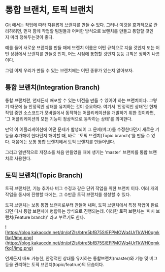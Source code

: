 # 통합 브랜치, 토픽 브랜치

Git 에서는 작업에 따라 자유롭게 브랜치를 만들 수 있다. 그러나 이것을 효과적으로 관리하려면, 먼저 함께 작업할 팀원들과 어떠한 방식으로 브랜치를 만들고 통합할 것인지 미리 정해두는것이 좋다.

예를 들어 새로운 브랜치를 만들 때에 브랜치 이름은 어떤 규칙으로 지을 것인지 또는 어떤 상황에서 브랜치를 만들것 인지, 어느 시점에 통합할 것인지 등등 규칙은 정하기 나름이다.

그럼 이제 우리가 만들 수 있는 브랜치에는 어떤 종류가 있는지 알아보자.

## 통합 브랜치(Integration Branch)

통합 브랜치란, 언제든지 배포할 수 있는 버전을 만들 수 있어야 하는 브랜치이다. 그렇기 때문에 늘 안정적인 상태를 유지하는 것이 중요하다. 여기서 '안정적인 상태'란 현재 작업 중인 소스코드가 모바일에서 동작하는 어플리케이션을 개발하기 위한 것이라면, '그 어플리케이션의 모든 기능이 정상적으로 동작하는 상태'를 의미한다.

만약 이 어플리케이션에 어떤 문제가 발생되어 그 문제(버그)를 수정한다던지 새로운 기능을 추가해야 한다던지 해야할 때, 바로  '토픽 브랜치(Topic branch)'를 만들 수 있다. 처음에는 보통 통합 브랜치에서 토픽 브랜치를 만들어낸다.

그리고 일반적으로 저장소를 처음 만들었을 때에 생기는 'master' 브랜치를 통합 브랜치로 사용한다.

## 토픽 브랜치(Topic Branch)

토픽 브랜치란, 기능 추가나 버그 수정과 같은 단위 작업을 위한 브랜치 이다. 여러 개의 작업을 동시에 진행할 때에는, 그 수만큼 토픽 브랜치를 생성할 수 있다.

토픽 브랜치는 보통 통합 브랜치로부터 만들어 내며, 토픽 브랜치에서 특정 작업이 완료되면 다시 통합 브랜치에 병합하는 방식으로 진행되는데. 이러한 토픽 브랜치는 '피처 브랜치(Feature branch)' 라고 부르기도 한다.

![https://blog.kakaocdn.net/dn/pfZIs/btre5bfB75S/EFPMOWq4UrTkWH0qmkfkq1/img.png](https://blog.kakaocdn.net/dn/pfZIs/btre5bfB75S/EFPMOWq4UrTkWH0qmkfkq1/img.png)

언제든지 배포 가능한, 안정적인 상태를 유지하는 통합브랜치(master)와 기능 및 버그 등을 관리하는 토픽 브랜치(topic/featrue)의 모습이다.